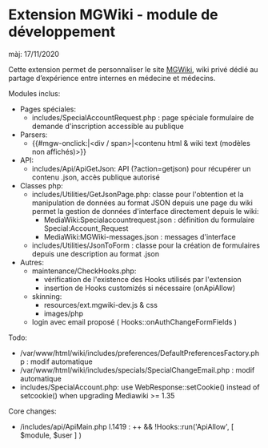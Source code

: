 Extension MGWiki - module de développement
==========================================

màj: 17/11/2020

Cette extension permet de personnaliser le site [MGWiki](https://mgwiki.univ-lyon1.fr), wiki privé dédié au partage d’expérience entre internes en médecine et médecins.

Modules inclus:
* Pages spéciales:
  - includes/SpecialAccountRequest.php : page spéciale formulaire de demande d'inscription accessible au publique
* Parsers:
  - {{#mgw-onclick:<url>|<div / span>|<contenu html & wiki text (modèles non affichés)>}}
* API:
  - includes/Api/ApiGetJson: API (?action=getjson) pour récupérer un contenu .json, accès publique autorisé
* Classes php:
  - includes/Utilities/GetJsonPage.php: classe pour l'obtention et la manipulation de données au format JSON depuis une page du wiki
   permet la gestion de données d'interface directement depuis le wiki:
    - MediaWiki:Specialaccountrequest.json : définition du formulaire Special:Account_Request
    - MediaWiki:MGWiki-messages.json : messages d'interface
  - includes/Utilities/JsonToForm : classe pour la création de formulaires depuis une description au format .json
* Autres:
  - maintenance/CheckHooks.php:
    - vérification de l'existence des Hooks utilisés par l'extension
    - insertion de Hooks customizés si nécessaire (onApiAllow)
  - skinning:
    - resources/ext.mgwiki-dev.js & css
    - images/php
  - login avec email proposé ( Hooks::onAuthChangeFormFields )

Todo:
* /var/www/html/wiki/includes/preferences/DefaultPreferencesFactory.php : modif automatique
* /var/www/html/wiki/includes/specials/SpecialChangeEmail.php : modif automatique
* includes/SpecialAccount.php: use WebResponse::setCookie() instead of setcookie() when upgrading Mediawiki >= 1.35

Core changes:
*  /includes/api/ApiMain.php l.1419 :
    ++   && !Hooks::run('ApiAllow', [ $module, $user ] )
